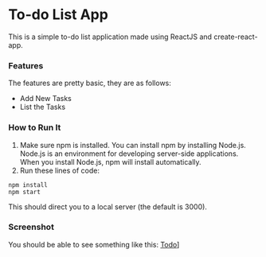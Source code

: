 # To-do List App
This is a simple to-do list application made using ReactJS and create-react-app.

### Features
The features are pretty basic, they are as follows:
 - Add New Tasks
 - List the Tasks

### How to Run It
  1. Make sure npm is installed. You can install npm by installing Node.js. Node.js is an environment for developing server-side applications. When you install Node.js, npm will install automatically.
  2. Run these lines of code:
  ```
  npm install
  npm start
  ```
This should direct you to a local server (the default is 3000). 

### Screenshot
You should be able to see something like this:
[Todo](https://www.clipular.com/c/5526436772577280.png?k=15HneoDY3hQ0Zl-90u9kL1JSmnc)]

